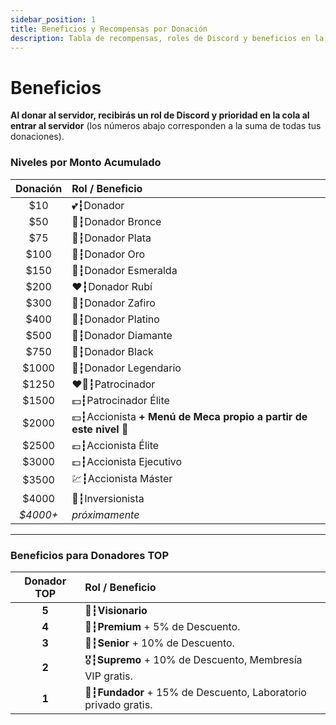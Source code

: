 ```yaml
---
sidebar_position: 1
title: Beneficios y Recompensas por Donación
description: Tabla de recompensas, roles de Discord y beneficios en la cola por la suma total de donaciones al servidor.
---
```


# Beneficios

**Al donar al servidor, recibirás un rol de Discord y prioridad en la cola al entrar al servidor** (los números abajo corresponden a la suma de todas tus donaciones).

### Niveles por Monto Acumulado

| Donación | Rol / Beneficio |
| :---: | :--- |
| $10 | 💕┇Donador |
| $50 | 🤎┇Donador Bronce |
| $75 | 🩶┇Donador Plata |
| $100 | 💛┇Donador Oro |
| $150 | 💚┇Donador Esmeralda |
| $200 | ❤️┇Donador Rubí |
| $300 | 💙┇Donador Zafiro |
| $400 | 🩵┇Donador Platino |
| $500 | 💜┇Donador Diamante |
| $750 | 🖤┇Donador Black |
| $1000 | 💖┇Donador Legendario |
| $1250 | ❤️‍🔥┇Patrocinador |
| $1500 | 💵┇Patrocinador Élite |
| $2000 | 💴┇Accionista **+ Menú de Meca propio a partir de este nivel** 🔧 |
| $2500 | 💶┇Accionista Élite |
| $3000 | 💷┇Accionista Ejecutivo |
| $3500 | 💹┇Accionista Máster |
| $4000 | 💎┇Inversionista |
| *$4000+* | *próximamente* |

---

### Beneficios para Donadores TOP

| Donador TOP | Rol / Beneficio |
| :---: | :--- |
| **5** | 🥉┇**Visionario** |
| **4** | 🥈┇**Premium** + 5% de Descuento. |
| **3** | 🥇┇**Senior** + 10% de Descuento. |
| **2** | 🎖️┇**Supremo** + 10% de Descuento, Membresía VIP gratis. |
| **1** | 👑┇**Fundador** + 15% de Descuento, Laboratorio privado gratis. |